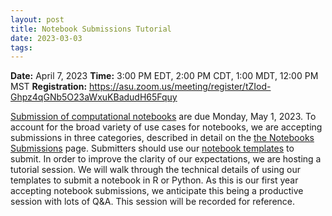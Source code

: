 ```yaml
---
layout: post
title: Notebook Submissions Tutorial
date: 2023-03-03
tags:
---
```


**Date:** April 7, 2023 
**Time:** 3:00 PM EDT, 2:00 PM CDT, 1:00 MDT, 12:00 PM MST
**Registration:** https://asu.zoom.us/meeting/register/tZIod-Ghpz4qGNb5O23aWxuKBadudH65Fquy

[Submission of computational notebooks](https://us-rse.org/usrse23/submissions/notebooks/) are due Monday, May 1, 2023. To account for the broad variety of use cases for notebooks, we are accepting submissions in three categories, described in detail on the [the Notebooks Submissions](https://us-rse.org/usrse23/submissions/notebooks/) page. Submitters should use our [notebook templates](https://github.com/USRSE/notebook-templates) to submit. In order to improve the clarity of our expectations, we are hosting a tutorial session. We will walk through the technical details of using our templates to submit a notebook in R or Python. As this is our first year accepting notebook submissions, we anticipate this being a productive session with lots of Q&A. This session will be recorded for reference.
